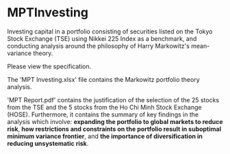 # MPTInvesting
Investing capital in a portfolio consisting of securities listed on the Tokyo Stock Exchange (TSE) using Nikkei 225 Index as a benchmark, and conducting analysis around the philosophy of Harry Markowitz's mean-variance theory.

Please view the specification.

The 'MPT Investing.xlsx' file contains the Markowitz portfolio theory analysis.

'MPT Report.pdf' contains the justification of the selection of the 25 stocks from the TSE and the 5 stocks from the Ho Chi Minh Stock Exchange (HOSE). Furthermore, it contains the summary of key findings in the analysis which involve: **expanding the portfolio to global markets to reduce risk**, **how restrictions and constraints on the portfolio result in suboptimal minimum variance frontier**, and **the importance of diversification in reducing unsystematic risk**.
